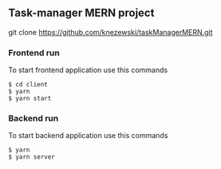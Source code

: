 ## Task-manager MERN project

git clone https://github.com/knezewski/taskManagerMERN.git

### Frontend run

To start frontend application use this commands

```
$ cd client
$ yarn
$ yarn start
```

### Backend run

To start backend application use this commands

```
$ yarn
$ yarn server
```

